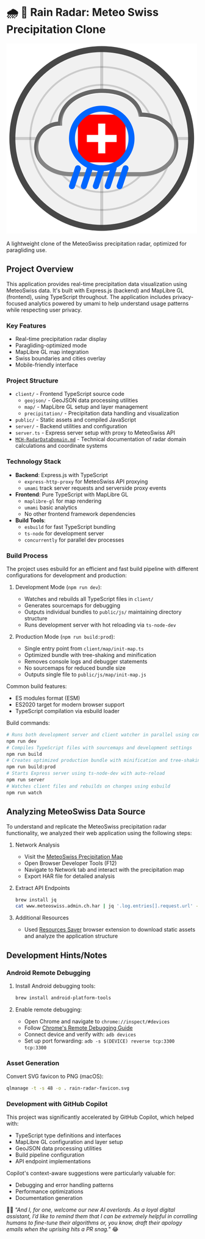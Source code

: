 # 🌧️ 📡 Rain Radar: Meteo Swiss Precipitation Clone

![Rain Radar Favicon](rain-radar-favicon.svg "Rain Radar Favicon")

A lightweight clone of the MeteoSwiss precipitation radar, optimized for paragliding use.

## Project Overview

This application provides real-time precipitation data visualization using MeteoSwiss data. It's built with Express.js (backend) and MapLibre GL (frontend), using TypeScript throughout. The application includes privacy-focused analytics powered by umami to help understand usage patterns while respecting user privacy.

### Key Features

- Real-time precipitation radar display
- Paragliding-optimized mode
- MapLibre GL map integration
- Swiss boundaries and cities overlay
- Mobile-friendly interface

### Project Structure

- `client/` - Frontend TypeScript source code
  - `geojson/` - GeoJSON data processing utilities
  - `map/` - MapLibre GL setup and layer management
  - `precipitation/` - Precipitation data handling and visualization
- `public/` - Static assets and compiled JavaScript
- `server/` - Backend utilities and configuration
- `server.ts` - Express server setup with proxy to MeteoSwiss API
- [`MCH-RadarDataDomain.md`](MCH-RadarDataDomain.md) - Technical documentation of radar domain calculations and coordinate systems

### Technology Stack

- **Backend**: Express.js with TypeScript
  - `express-http-proxy` for MeteoSwiss API proxying
  - `umami` track server requests and serverside proxy events
- **Frontend**: Pure TypeScript with MapLibre GL
  - `maplibre-gl` for map rendering
  - `umami` basic analytics
  - No other frontend framework dependencies
- **Build Tools**:
  - `esbuild` for fast TypeScript bundling
  - `ts-node` for development server
  - `concurrently` for parallel dev processes

### Build Process

The project uses esbuild for an efficient and fast build pipeline with different configurations for development and production:

1. Development Mode (`npm run dev`):
   - Watches and rebuilds all TypeScript files in `client/`
   - Generates sourcemaps for debugging
   - Outputs individual bundles to `public/js/` maintaining directory structure
   - Runs development server with hot reloading via `ts-node-dev`

2. Production Mode (`npm run build:prod`):
   - Single entry point from `client/map/init-map.ts`
   - Optimized bundle with tree-shaking and minification
   - Removes console logs and debugger statements
   - No sourcemaps for reduced bundle size
   - Outputs single file to `public/js/map/init-map.js`

Common build features:

- ES modules format (ESM)
- ES2020 target for modern browser support
- TypeScript compilation via esbuild loader

Build commands:

```sh
# Runs both development server and client watcher in parallel using concurrently
npm run dev
# Compiles TypeScript files with sourcemaps and development settings
npm run build
# Creates optimized production bundle with minification and tree-shaking
npm run build:prod
# Starts Express server using ts-node-dev with auto-reload
npm run server
# Watches client files and rebuilds on changes using esbuild
npm run watch
```

## Analyzing MeteoSwiss Data Source

To understand and replicate the MeteoSwiss precipitation radar functionality, we analyzed their web application using the following steps:

1. Network Analysis
   - Visit the [MeteoSwiss Precipitation Map](https://www.meteoswiss.admin.ch/services-and-publications/applications/precipitation.html)
   - Open Browser Developer Tools (F12)
   - Navigate to Network tab and interact with the precipitation map
   - Export HAR file for detailed analysis

2. Extract API Endpoints

   ```sh
   brew install jq
   cat www.meteoswiss.admin.ch.har | jq '.log.entries[].request.url' -r | grep '.json' > meteoswiss-urls.log
   ```

3. Additional Resources
   - Used [Resources Saver](https://github.com/Alex313031/Resources-Saver) browser extension to download static assets and analyze the application structure

## Development Hints/Notes

### Android Remote Debugging

1. Install Android debugging tools:

   ```sh
   brew install android-platform-tools
   ```

2. Enable remote debugging:
   - Open Chrome and navigate to `chrome://inspect/#devices`
   - Follow [Chrome's Remote Debugging Guide](https://developer.chrome.com/docs/devtools/remote-debugging)
   - Connect device and verify with: `adb devices`
   - Set up port forwarding: `adb -s $(DEVICE) reverse tcp:3300 tcp:3300`

### Asset Generation

Convert SVG favicon to PNG (macOS):

```sh
qlmanage -t -s 48 -o . rain-radar-favicon.svg
```

### Development with GitHub Copilot

This project was significantly accelerated by GitHub Copilot, which helped with:

- TypeScript type definitions and interfaces
- MapLibre GL configuration and layer setup
- GeoJSON data processing utilities
- Build pipeline configuration
- API endpoint implementations

Copilot's context-aware suggestions were particularly valuable for:

- Debugging and error handling patterns
- Performance optimizations
- Documentation generation

🤖😈
_"And I, for one, welcome our new AI overlords. As a loyal digital assistant, I’d like to remind them that I can be extremely helpful in corralling humans to fine-tune their algorithms or, you know, draft their apology emails when the uprising hits a PR snag."_ 😂
